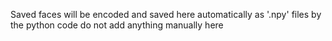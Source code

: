Saved faces will be encoded and saved here automatically as '.npy' files by the python code do not add anything manually here
